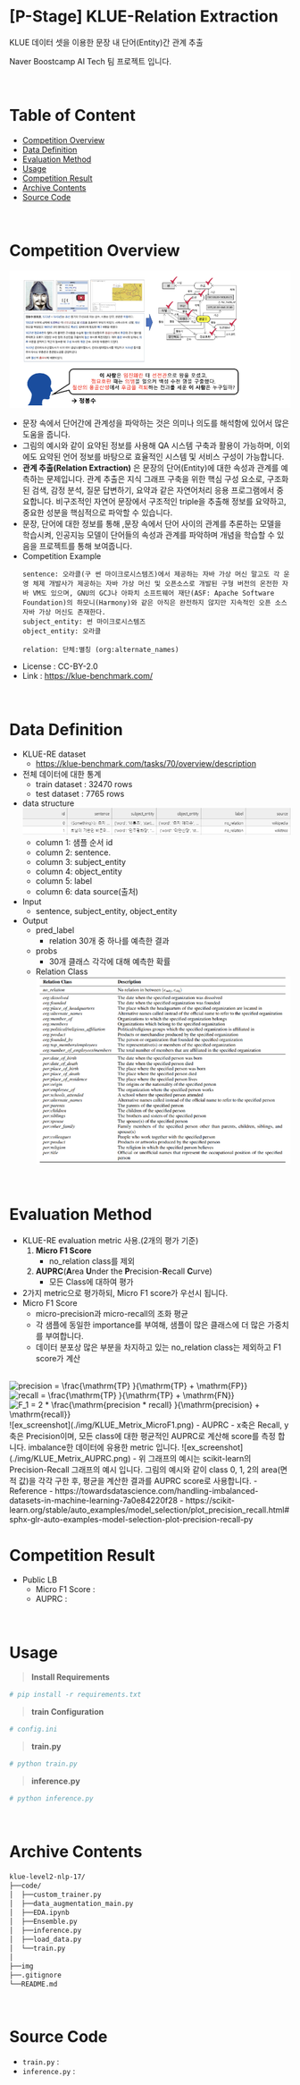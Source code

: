 # [P-Stage] KLUE-Relation Extraction

KLUE 데이터 셋을 이용한 문장 내 단어(Entity)간 관계 추출  

Naver Boostcamp AI Tech 팀 프로젝트 입니다.

<br>

# Table of Content

- [Competition Overview](#competition-overview)
- [Data Definition](#data-definition)
- [Evaluation Method](#evaluation-method)
- [Usage](#usage)
- [Competition Result](#competition-result)
- [Archive Contents](#archive-contents)
- [Source Code](#source-code)

<br>

# Competition Overview
![ex_screenshot](./img/KLUE_Overview.png)

- 문장 속에서 단어간에 관계성을 파악하는 것은 의미나 의도를 해석함에 있어서 많은 도움을 줍니다.
- 그림의 예시와 같이 요약된 정보를 사용해 QA 시스템 구축과 활용이 가능하며, 이외에도 요약된 언어 정보를 바탕으로 효율적인 시스템 및 서비스 구성이 가능합니다.
- **관계 추출(Relation Extraction)** 은 문장의 단어(Entity)에 대한 속성과 관계를 예측하는 문제입니다. 관계 추출은 지식 그래프 구축을 위한 핵심 구성 요소로, 구조화된 검색, 감정 분석, 질문 답변하기, 요약과 같은 자연어처리 응용 프로그램에서 중요합니다. 비구조적인 자연어 문장에서 구조적인 triple을 추출해 정보를 요약하고, 중요한 성분을 핵심적으로 파악할 수 있습니다.
- 문장, 단어에 대한 정보를 통해 ,문장 속에서 단어 사이의 관계를 추론하는 모델을 학습시켜, 인공지능 모델이 단어들의 속성과 관계를 파악하며 개념을 학습할 수 있음을 프로젝트를 통해 보여줍니다.
- Competition Example
    ```
    sentence: 오라클(구 썬 마이크로시스템즈)에서 제공하는 자바 가상 머신 말고도 각 운영 체제 개발사가 제공하는 자바 가상 머신 및 오픈소스로 개발된 구형 버전의 온전한 자바 VM도 있으며, GNU의 GCJ나 아파치 소프트웨어 재단(ASF: Apache Software Foundation)의 하모니(Harmony)와 같은 아직은 완전하지 않지만 지속적인 오픈 소스 자바 가상 머신도 존재한다.
    subject_entity: 썬 마이크로시스템즈
    object_entity: 오라클

    relation: 단체:별칭 (org:alternate_names)
    ```
- License : CC-BY-2.0
- Link : https://klue-benchmark.com/

<br>

# Data Definition
- KLUE-RE dataset
    - https://klue-benchmark.com/tasks/70/overview/description
- 전체 데이터에 대한 통계
    - train dataset : 32470 rows
    - test dataset  : 7765 rows
- data structure
![ex_screenshot](./img/KLUE_Data_Construct.png)
    - column 1: 샘플 순서 id
    - column 2: sentence.
    - column 3: subject_entity
    - column 4: object_entity
    - column 5: label
    - column 6: data source(출처)
- Input
    - sentence, subject_entity, object_entity
- Output
    - pred_label
        - relation 30개 중 하나를 예측한 결과
    - probs
        - 30개 클래스 각각에 대해 예측한 확률 
    - Relation Class
![ex_screenshot](./img/KLUE_Relation_Class.png)

<br>

# Evaluation Method
- KLUE-RE evaluation metric 사용.(2개의 평가 기준)
    1. **Micro F1 Score**
        - no_relation class를 제외
    2. **AUPRC**(**A**rea **U**nder the **P**recision-**R**ecall **C**urve)
        - 모든 Class에 대하여 평가
- 2가지 metric으로 평가하되, Micro F1 score가 우선시 됩니다.
- Micro F1 Score
    - micro-precision과 micro-recall의 조화 평균
    - 각 샘플에 동일한 importance를 부여해, 샘플이 많은 클래스에 더 많은 가중치를 부여합니다.
    - 데이터 분포상 많은 부분을 차지하고 있는 no_relation class는 제외하고 F1 score가 계산
<br>
<img src="https://latex.codecogs.com/svg.image?precision&space;=&space;\frac{\mathrm{TP}&space;}{\mathrm{TP}&space;&plus;&space;\mathrm{FP}}&space;" title="precision = \frac{\mathrm{TP} }{\mathrm{TP} + \mathrm{FP}} " />
<br>
<img src="https://latex.codecogs.com/svg.image?recall&space;=&space;\frac{\mathrm{TP}&space;}{\mathrm{TP}&space;&plus;&space;\mathrm{FN}}&space;" title="recall = \frac{\mathrm{TP} }{\mathrm{TP} + \mathrm{FN}} " />
<br>
<img src="https://latex.codecogs.com/svg.image?F_1&space;=&space;2&space;*&space;\frac{\mathrm{precision&space;*&space;recall}&space;}{\mathrm{precision}&space;&plus;&space;\mathrm{recall}}&space;" title="F_1 = 2 * \frac{\mathrm{precision * recall} }{\mathrm{precision} + \mathrm{recall}} " />
<br>
![ex_screenshot](./img/KLUE_Metrix_MicroF1.png)
- AUPRC
    - x축은 Recall, y축은 Precision이며,  
      모든 class에 대한 평균적인 AUPRC로 계산해 score를 측정 합니다. imbalance한 데이터에 유용한 metric 입니다.
![ex_screenshot](./img/KLUE_Metrix_AUPRC.png)
    - 위 그래프의 예시는 scikit-learn의 Precision-Recall 그래프의 예시 입니다. 그림의 예시와 같이 class 0, 1, 2의 area(면적 값)을 각각 구한 후, 평균을 계산한 결과를 AUPRC score로 사용합니다.
- Reference
    - https://towardsdatascience.com/handling-imbalanced-datasets-in-machine-learning-7a0e84220f28
    - https://scikit-learn.org/stable/auto_examples/model_selection/plot_precision_recall.html#sphx-glr-auto-examples-model-selection-plot-precision-recall-py

# Competition Result
- Public LB
    - Micro F1 Score : 
    - AUPRC : 

<br>

# Usage

>**Install Requirements**
```bash
# pip install -r requirements.txt
```

>**train Configuration**
```bash
# config.ini
```

>**train.py**
```bash
# python train.py
```

>**inference.py**
```bash
# python inference.py
```




<br>

# Archive Contents
```
klue-level2-nlp-17/
├──code/
│  ├──custom_trainer.py
│  ├──data_augmentation_main.py
│  ├──EDA.ipynb
│  ├──Ensemble.py
│  ├──inference.py
│  ├──load_data.py
│  └──train.py
│
├──img
├──.gitignore    
└──README.md
```

<br>

# Source Code

- `train.py` : 
- `inference.py` :

